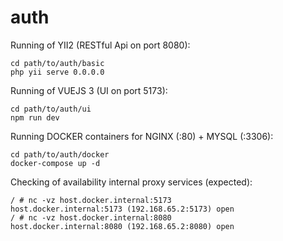 # auth
Running of YII2 (RESTful Api on port 8080):	
```
cd path/to/auth/basic
php yii serve 0.0.0.0
```

Running of VUEJS 3 (UI on port 5173): 
```
cd path/to/auth/ui
npm run dev
```

Running DOCKER containers for NGINX (:80) + MYSQL (:3306):
```
cd path/to/auth/docker
docker-compose up -d
```

Checking of availability internal proxy services (expected):
```
/ # nc -vz host.docker.internal:5173
host.docker.internal:5173 (192.168.65.2:5173) open
/ # nc -vz host.docker.internal:8080
host.docker.internal:8080 (192.168.65.2:8080) open
```

